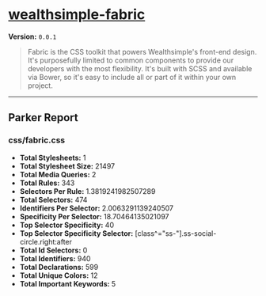 # [wealthsimple-fabric]( http://fabric.wealthsimple.com )

**Version:** `0.0.1`

> Fabric is the CSS toolkit that powers Wealthsimple's front-end design. It's purposefully limited to common components to provide our developers with the most flexibility. It's built with SCSS and available via Bower, so it's easy to include all or part of it within your own project.

* * *

## Parker Report

### css/fabric.css

- **Total Stylesheets:** 1
- **Total Stylesheet Size:** 21497
- **Total Media Queries:** 2
- **Total Rules:** 343
- **Selectors Per Rule:** 1.3819241982507289
- **Total Selectors:** 474
- **Identifiers Per Selector:** 2.0063291139240507
- **Specificity Per Selector:** 18.70464135021097
- **Top Selector Specificity:** 40
- **Top Selector Specificity Selector:** [class^="ss-"].ss-social-circle.right:after
- **Total Id Selectors:** 0
- **Total Identifiers:** 940
- **Total Declarations:** 599
- **Total Unique Colors:** 12
- **Total Important Keywords:** 5
